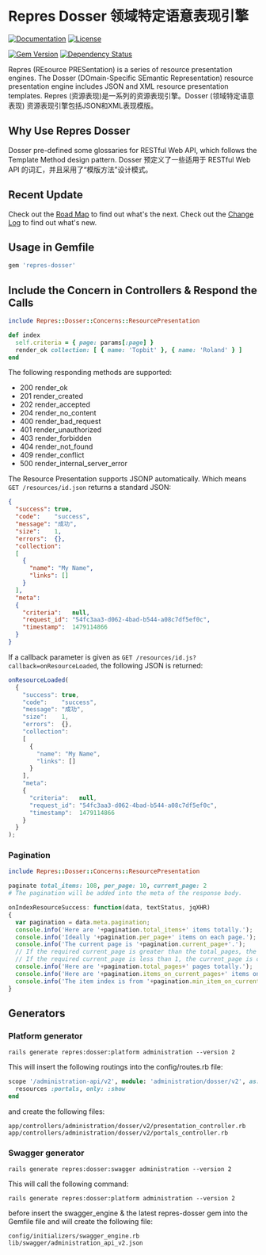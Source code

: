 # Repres Dosser 领域特定语意表现引擎

[![Documentation](http://img.shields.io/badge/docs-rdoc.info-blue.svg)](http://www.rubydoc.info/gems/repres-dosser/frames)
[![License](https://img.shields.io/badge/license-MIT-green.svg)](http://opensource.org/licenses/MIT)

[![Gem Version](https://badge.fury.io/rb/repres-dosser.svg)](https://badge.fury.io/rb/repres-dosser)
[![Dependency Status](https://gemnasium.com/badges/github.com/topbitdu/repres-dosser.svg)](https://gemnasium.com/github.com/topbitdu/repres-dosser)

Repres (REsource PRESentation) is a series of resource presentation engines. The Dosser (DOmain-Specific SEmantic Representation) resource presentation engine includes JSON and XML resource presentation templates.
Repres (资源表现)是一系列的资源表现引擎。Dosser (领域特定语意表现) 资源表现引擎包括JSON和XML表现模版。



## Why Use Repres Dosser

Dosser pre-defined some glossaries for RESTful Web API, which follows the Template Method design pattern.
Dosser 预定义了一些适用于 RESTful Web API 的词汇，并且采用了“模版方法”设计模式。



## Recent Update

Check out the [Road Map](ROADMAP.md) to find out what's the next.
Check out the [Change Log](CHANGELOG.md) to find out what's new.



## Usage in Gemfile

```ruby
gem 'repres-dosser'
```



## Include the Concern in Controllers & Respond the Calls

```ruby
include Repres::Dosser::Concerns::ResourcePresentation

def index
  self.criteria = { page: params[:page] }
  render_ok collection: [ { name: 'Topbit' }, { name: 'Roland' } ]
end
```

The following responding methods are supported:
- 200 render_ok
- 201 render_created
- 202 render_accepted
- 204 render_no_content
- 400 render_bad_request
- 401 render_unauthorized
- 403 render_forbidden
- 404 render_not_found
- 409 render_conflict
- 500 render_internal_server_error

The Resource Presentation supports JSONP automatically. Which means ``GET /resources/id.json`` returns a standard JSON:
```json
{
  "success": true,
  "code":    "success",
  "message": "成功",
  "size":    1,
  "errors":  {},
  "collection":
  [
    {
      "name": "My Name",
      "links": []
    }
  ],
  "meta":
  {
    "criteria":   null,
    "request_id": "54fc3aa3-d062-4bad-b544-a08c7df5ef0c",
    "timestamp":  1479114866
  }
}
```

If a callback parameter is given as ``GET /resources/id.js?callback=onResourceLoaded``, the following JSON is returned:
```javascript
onResourceLoaded(
  {
    "success": true,
    "code":    "success",
    "message": "成功",
    "size":    1,
    "errors":  {},
    "collection":
    [
      {
        "name": "My Name",
        "links": []
      }
    ],
    "meta":
    {
      "criteria":   null,
      "request_id": "54fc3aa3-d062-4bad-b544-a08c7df5ef0c",
      "timestamp":  1479114866
    }
  }
);
```

### Pagination

```ruby
include Repres::Dosser::Concerns::ResourcePresentation

paginate total_items: 108, per_page: 10, current_page: 2
# The pagination will be added into the meta of the response body.
```

```javascript
onIndexResourceSuccess: function(data, textStatus, jqXHR)
{
  var pagination = data.meta.pagination;
  console.info('Here are '+pagination.total_items+' items totally.');
  console.info('Ideally '+pagination.per_page+' items on each page.');
  console.info('The current page is '+pagination.current_page+'.');
  // If the required current_page is greater than the total_pages, the current_page is changed to be equal the total_pages.
  // If the required current_page is less than 1, the current_page is changed to 1. The current_page starts from 1.
  console.info('Here are '+pagination.total_pages+' pages totally.');
  console.info('Here are '+pagination.items_on_current_pages+' items on the current page.');
  console.info('The item index is from '+pagination.min_item_on_current_page+' to '+pagination.max_item_on_current_page+' on the current page.');
}
```



## Generators

### Platform generator

```shell
rails generate repres:dosser:platform administration --version 2
```

This will insert the following routings into the config/routes.rb file:
```ruby
scope '/administration-api/v2', module: 'administration/dosser/v2', as: 'administration_dosser_v2' do
  resources :portals, only: :show
end
```

and create the following files:
```shell
app/controllers/administration/dosser/v2/presentation_controller.rb
app/controllers/administration/dosser/v2/portals_controller.rb
```

### Swagger generator

```shell
rails generate repres:dosser:swagger administration --version 2
```

This will call the following command:
```shell
rails generate repres:dosser:platform administration --version 2
```

before insert the swagger_engine & the latest repres-dosser gem into the Gemfile file and will create the following file:
```shell
config/initializers/swagger_engine.rb
lib/swagger/administration_api_v2.json
```
